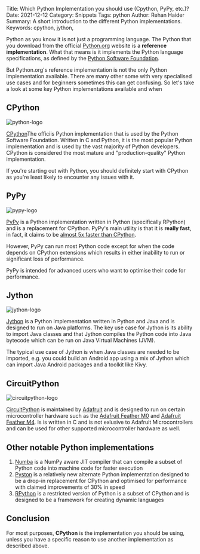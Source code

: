 Title: Which Python Implementation you should use (Cpython, PyPy, etc.)?
Date: 2021-12-12
Category: Snippets
Tags: python
Author: Rehan Haider
Summary: A short introduction to the different Python implementations.
Keywords: cpython, jython, 

Python as you know it is not just a programming language. The Python that you download from the official [Python.org](https://www.python.org/) website is a **reference implementation**. What that means is it implements the Python language specifications, as defined by the [Python Software Foundation](https://www.python.org/dev/).

But Python.org's reference implementation is not the only Python implementation available. There are many other some with very specialised use cases and for beginners sometimes this can get confusing. So let's take a look at some key Python implementations available and when


## CPython
![python-logo]({static}/images/99999963-python-logo.png)

[CPython](https://www.python.org/downloads/)The officiis Python implementation that is used by the Python Software Foundation. Written in C and Python, it is the most popular Python implementation and is used by the vast majority of Python developers. CPython is considered the most mature and "production-quality" Python implementation.

If you're starting out with Python, you should definitely start with CPython as you're least likely to encounter any issues with it.

## PyPy
![pypy-logo]({static}/images/99999963-pypy-logo.png)

[PyPy](https://www.pypy.org/download.html) is a Python implementation written in Python (specifically RPython) and is a replacement for CPython. PyPy's main utility is that it is **really fast**, in fact, it claims to be [almost 5x faster than CPython](https://speed.pypy.org/).

However, PyPy can run most Python code except for when the code depends on CPython extensions which results in either inability to run or significant loss of performance.

PyPy is intended for advanced users who want to optimise their code for performance.

## Jython
![jython-logo]({static}/images/99999963-jython-logo.png)

[Jython](https://www.jython.org/download/) is a Python implementation written in Python and Java and is designed to run on Java platforms. The key use case for Jython is its ability to import Java classes and that Jython compiles the Python code into Java bytecode which can be run on Java Virtual Machines (JVM).

The typical use case of Jython is when Java classes are needed to be imported, e.g. you could build an Android app using a mix of Jython which can import Java Android packages and a toolkit like Kivy. 

## CircuitPython
![circuitpython-logo]({static}/images/99999963-circuitpython-logo.png)

[CircuitPython](https://circuitpython.org/) is maintained by [Adafruit](https://www.adafruit.com/) and is designed to run on certain microcontroller hardware such as the [Adafruit Feather M0](https://www.adafruit.com/product/3317) and [Adafruit Feather M4](https://www.adafruit.com/product/3316). Is is written in C and is not exlusive to Adafruit Microcontrollers and can be used for other supported microcontroller hardware as well. 

## Other notable Python implementations
1. [Numba](http://numba.pydata.org/) is a NumPy aware JIT compiler that can compile a subset of Python code into machine code for faster execution
2. [Pyston](https://www.pyston.org/) is a relatively new alternate Python implementation designed to be a drop-in replacement for CPython and optimised for performance with claimed improvements of 30% in speed
3. [RPython](https://rpython.readthedocs.io/en/latest/) is a restricted version of Python is a subset of CPython and is designed to be a framework for creating dynamic languages

## Conclusion
For most purposes, **CPython** is the implementation you should be using, unless you have a specific reason to use another implementation as described above.
